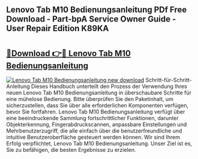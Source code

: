## Lenovo Tab M10 Bedienungsanleitung PDf Free Download - Part-bpA Service Owner Guide - User Repair Edition K89KA

# <h2><a href="http://df2hp7.blite.top/?on=Lenovo+Tab+M10+Bedienungsanleitung">🔗Download 👉🔴 Lenovo Tab M10 Bedienungsanleitung</a></h2>

[![Lenovo Tab M10 Bedienungsanleitung new download](https://i.imgur.com/lujVjoI.png)](http://df2hp7.blite.top/?on=Lenovo+Tab+M10+Bedienungsanleitung)
Schritt-für-Schritt-Anleitung Dieses Handbuch unterteilt den Prozess der Verwendung Ihres neuen Lenovo Tab M10 Bedienungsanleitung in überschaubare Schritte für eine mühelose Bedienung. Bitte überprüfen Sie den Paketinhalt, um sicherzustellen, dass Sie über alle erforderlichen Komponenten verfügen, bevor Sie fortfahren. Lenovo Tab M10 Bedienungsanleitung verfügt über eine beeindruckende Sammlung fortschrittlicher Funktionen, darunter Objekterkennung, Fingerabdruckscannen, anpassbare Einstellungen und Mehrbenutzerzugriff, die alle einfach über die benutzerfreundliche und intuitive Benutzeroberfläche gesteuert werden können. Wir sind Ihrem Erfolg verpflichtet, Lenovo Tab M10 Bedienungsanleitung. Unser Ziel ist es, Sie zu befähigen, die besten Ergebnisse zu erzielen.
